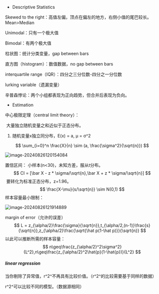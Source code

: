 - Descriptive Statistics

Skewed to the right：高值左偏，顶点在偏左的地方，右侧小值的尾巴较长。Mean>Median

Unimodal：只有一个极大值

Bimodal：有两个极大值

柱状图：统计分类变量，gap between bars

直方图（histogram）：数值数据，no gap between bars

interquartile range（IQR）：四分之三分位数-四分之一分位数



lurking variable（遗漏变量）

辛普森悖论：两个小组都表现为正向趋势，但合并后表现为负向。



- Estimation

中心极限定理（central limit theory）：

​	大量独立随机变量之和近似于正态分布。

1. 随机变量x独立同分布，E(x) = a, μ = σ^2

$$
\sum_{i=0}^n \frac{X}{n} \sim (a, \frac{\sigma^2}{\sqrt{n}})
$$

![image-20240826120154084](C:\Users\15635\AppData\Roaming\Typora\typora-user-images\image-20240826120154084.png)

置信区间：
	小样本(n<30)，未知方差，服从t分布。
$$
CI = [\bar X - z * \sigma/\sqrt{n},\bar X + z * \sigma/\sqrt{n}]
$$
​	要转化为标准正态分布，z=1.96。
$$
\frac{X-\mu}{s/\sqrt{n}} \sim N(0,1)
$$
样本容量最小限制：

![image-20240826121914889](C:\Users\15635\AppData\Roaming\Typora\typora-user-images\image-20240826121914889.png)



margin of error（允许的误差）
$$
L = z_{\alpha/2}\frac{\sigma}{\sqrt{n}},t_{\alpha/2,(n-1)}\frac{s}{\sqrt{n}},z_{\alpha/2}\frac{\sqrt{\hat p(1-\hat p)}}{\sqrt{n}}
$$
以此可以推断所需的样本容量：
$$
n\geq\frac{z_{\alpha/2}^2\sigma^2}{L^2},n\geq\frac{z_{\alpha/2}^2\hat{p}(1-\hat{p})}{L^2}
$$

##### linear regression

当你剔除了异常值，r^2^不再具有比较价值。（r^2^的比较需要基于同样的数据）

r^2^可以比较不同的模型。（数据源相同）

